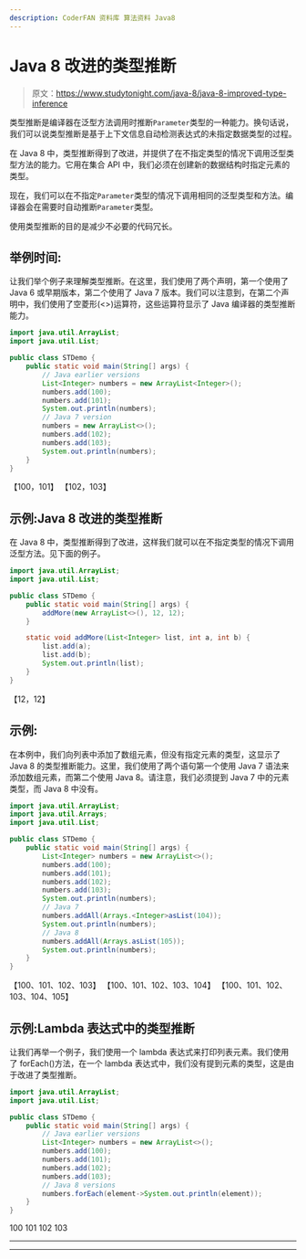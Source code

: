 ```yaml
---
description: CoderFAN 资料库 算法资料 Java8
---
```


# Java 8 改进的类型推断

> 原文：<https://www.studytonight.com/java-8/java-8-improved-type-inference>

类型推断是编译器在泛型方法调用时推断`Parameter`类型的一种能力。换句话说，我们可以说类型推断是基于上下文信息自动检测表达式的未指定数据类型的过程。

在 Java 8 中，类型推断得到了改进，并提供了在不指定类型的情况下调用泛型类型方法的能力。它用在集合 API 中，我们必须在创建新的数据结构时指定元素的类型。

现在，我们可以在不指定`Parameter`类型的情况下调用相同的泛型类型和方法。编译器会在需要时自动推断`Parameter`类型。

使用类型推断的目的是减少不必要的代码冗长。

## 举例时间:

让我们举个例子来理解类型推断。在这里，我们使用了两个声明，第一个使用了 Java 6 或早期版本，第二个使用了 Java 7 版本。我们可以注意到，在第二个声明中，我们使用了空菱形(<>)运算符，这些运算符显示了 Java 编译器的类型推断能力。

```java
import java.util.ArrayList;
import java.util.List;

public class STDemo {
	public static void main(String[] args) {
		// Java earlier versions
		List<Integer> numbers = new ArrayList<Integer>();
		numbers.add(100);
		numbers.add(101);
		System.out.println(numbers);
		// Java 7 version
		numbers = new ArrayList<>();
		numbers.add(102);
		numbers.add(103);
		System.out.println(numbers);
	}
}
```

【100，101】
【102，103】

## 示例:Java 8 改进的类型推断

在 Java 8 中，类型推断得到了改进，这样我们就可以在不指定类型的情况下调用泛型方法。见下面的例子。

```java
import java.util.ArrayList;
import java.util.List;

public class STDemo {
	public static void main(String[] args) {
		addMore(new ArrayList<>(), 12, 12);
	}

	static void addMore(List<Integer> list, int a, int b) {
		list.add(a);
		list.add(b);
		System.out.println(list);
	}
}
```

【12，12】

## 示例:

在本例中，我们向列表中添加了数组元素，但没有指定元素的类型，这显示了 Java 8 的类型推断能力。这里，我们使用了两个语句第一个使用 Java 7 语法来添加数组元素，而第二个使用 Java 8。请注意，我们必须提到 Java 7 中的元素类型，而 Java 8 中没有。

```java
import java.util.ArrayList;
import java.util.Arrays;
import java.util.List;

public class STDemo {
	public static void main(String[] args) {
		List<Integer> numbers = new ArrayList<>();
		numbers.add(100);
		numbers.add(101);
		numbers.add(102);
		numbers.add(103);
		System.out.println(numbers);
		// Java 7
		numbers.addAll(Arrays.<Integer>asList(104));
		System.out.println(numbers);
		// Java 8
		numbers.addAll(Arrays.asList(105));
		System.out.println(numbers);
	}
}
```

【100、101、102、103】
【100、101、102、103、104】
【100、101、102、103、104、105】

## 示例:Lambda 表达式中的类型推断

让我们再举一个例子，我们使用一个 lambda 表达式来打印列表元素。我们使用了 forEach()方法，在一个 lambda 表达式中，我们没有提到元素的类型，这是由于改进了类型推断。

```java
import java.util.ArrayList;
import java.util.List;

public class STDemo {
	public static void main(String[] args) {
		// Java earlier versions
		List<Integer> numbers = new ArrayList<>();
		numbers.add(100);
		numbers.add(101);
		numbers.add(102);
		numbers.add(103);
		// Java 8 versions
		numbers.forEach(element->System.out.println(element));
	}
}
```

100
101
102
103

* * *

* * *